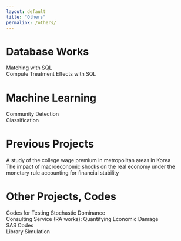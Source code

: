 ```yaml
---
layout: default
title: "Others"
permalink: /others/
---
```


Database Works
====
<div class="container_expanding">
    <span class="toggle-text"> Matching with SQL </span>
    <div class="content" style="display:none;">
        <div>
            {% capture my_include %}{% include Blank_pg.md %}{% endcapture %}
            {{ my_include | markdownify }}
        </div>
    </div>
</div>
<div class="container_expanding">
    <span class="toggle-text"> Compute Treatment Effects with SQL </span>
    <div class="content" style="display:none;">
        <div>
            {% capture my_include %}{% include Blank_pg.md %}{% endcapture %}
            {{ my_include | markdownify }}
        </div>
    </div>
</div>

Machine Learning
====
<div class="container_expanding">
    <span class="toggle-text"> Community Detection </span>
    <div class="content" style="display:none;">
        <div>
            {% capture my_include %}{% include Blank_pg.md %}{% endcapture %}
            {{ my_include | markdownify }}
        </div>
    </div>
</div>
<div class="container_expanding">
    <span class="toggle-text"> Classification </span>
    <div class="content" style="display:none;">
        <div>
            {% capture my_include %}{% include Blank_pg.md %}{% endcapture %}
            {{ my_include | markdownify }}
        </div>
    </div>
</div>

Previous Projects
====
<div class="container_expanding">
    <span class="toggle-text"> A study of the college wage premium in metropolitan areas in Korea </span>
    <div class="content" style="display:none;">
        <div>
            {% capture my_include %}{% include Blank_pg.md %}{% endcapture %}
            {{ my_include | markdownify }}
        </div>
    </div>
</div>
<div class="container_expanding">
    <span class="toggle-text"> The impact of macroeconomic shocks on the real economy under the monetary rule accounting for financial stability </span>
    <div class="content" style="display:none;">
        <div>
            {% capture my_include %}{% include Blank_pg.md %}{% endcapture %}
            {{ my_include | markdownify }}
        </div>
    </div>
</div>


Other Projects, Codes
====
<div class="container_expanding">
    <span class="toggle-text"> Codes for Testing Stochastic Dominance </span>
    <div class="content" style="display:none;">
        <div class="markdown-content">
            {% capture my_include %}{% include Blank_pg.md %}{% endcapture %}
            {{ my_include | markdownify }}
        </div>
    </div>
</div>
<div class="container_expanding">
    <span class="toggle-text"> Consulting Service (RA works): Quantifying Economic Damage </span>
    <div class="content" style="display:none;">
        <div>
            {% capture my_include %}{% include Blank_pg.md %}{% endcapture %}
            {{ my_include | markdownify }}
        </div>
    </div>
</div>
<div class="container_expanding">
    <span class="toggle-text"> SAS Codes </span>
    <div class="content" style="display:none;">
        <div>
            {% capture my_include %}{% include Blank_pg.md %}{% endcapture %}
            {{ my_include | markdownify }}
        </div>
    </div>
</div>
<div class="container_expanding">
    <span class="toggle-text"> Library Simulation </span>
    <div class="content" style="display:none;">
        <div>
            {% capture my_include %}{% include Blank_pg.md %}{% endcapture %}
            {{ my_include | markdownify }}
        </div>
    </div>
</div>